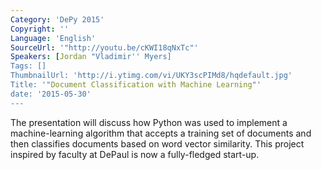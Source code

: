 ```yaml
---
Category: 'DePy 2015'
Copyright: ''
Language: 'English'
SourceUrl: '"http://youtu.be/cKWI18qNxTc"'
Speakers: [Jordan "Vladimir'' Myers]
Tags: []
ThumbnailUrl: 'http://i.ytimg.com/vi/UKY3scPIMd8/hqdefault.jpg'
Title: '"Document Classification with Machine Learning"'
date: '2015-05-30'
---
```

The presentation will discuss how Python was used to implement a machine-learning algorithm that accepts a training set of documents and then classifies documents based on word vector similarity. This project inspired by faculty at DePaul is now a fully-fledged start-up.